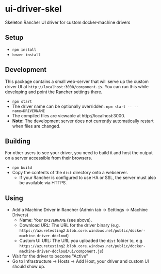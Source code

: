 # ui-driver-skel
Skeleton Rancher UI driver for custom docker-machine drivers

## Setup

* `npm install`
* `bower install`

## Development

This package contains a small web-server that will serve up the custom driver UI at `http://localhost:3000/component.js`.  You can run this while developing and point the Rancher settings there.
* `npm start`
* The driver name can be optionally overridden: `npm start -- --name=DRIVERNAME`
* The compiled files are viewable at http://localhost:3000.
* **Note:** The development server does not currently automatically restart when files are changed.

## Building

For other users to see your driver, you need to build it and host the output on a server accessible from their browsers.

* `npm build`
* Copy the contents of the `dist` directory onto a webserver.
  * If your Rancher is configured to use HA or SSL, the server must also be available via HTTPS.

## Using

* Add a Machine Driver in Rancher (Admin tab -> Settings -> Machine Drivers)
  * Name: Your `DRIVERNAME` (see above).
  * Download URL: The URL for the driver binary (e.g. `https://azuretesting2.blob.core.windows.net/public/docker-machine-driver-ddcloud`)
  * Custom UI URL: The URL you uploaded the `dist` folder to, e.g. `https://azuretesting2.blob.core.windows.net/public/docker-machine-driver-ddcloud/ui/component.js`)
* Wait for the driver to become "Active"
* Go to Infrastructure -> Hosts -> Add Host, your driver and custom UI should show up.
